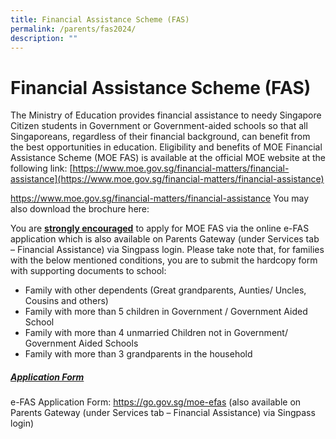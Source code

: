 ```yaml
---
title: Financial Assistance Scheme (FAS)
permalink: /parents/fas2024/
description: ""
---
```

# Financial Assistance Scheme (FAS)
The Ministry of Education provides financial assistance to needy Singapore Citizen students in Government or Government-aided schools so that all Singaporeans, regardless of their financial background, can benefit from the best opportunities in education. Eligibility and benefits of MOE Financial Assistance Scheme (MOE FAS) is available at the official MOE website at the following link:
[https://www.moe.gov.sg/financial-matters/financial-assistance](https://www.moe.gov.sg/financial-matters/financial-assistance)

https://www.moe.gov.sg/financial-matters/financial-assistance
You may also download the brochure here:   

You are <u><b>strongly encouraged</b></u> to apply for MOE FAS via the online e-FAS application which is also available on Parents Gateway (under Services tab – Financial Assistance) via Singpass login.
Please take note that, for families with the below mentioned conditions, you are to submit the hardcopy form with supporting documents to school:
- Family with other dependents (Great grandparents, Aunties/ Uncles, Cousins and others)
- Family with more than 5 children in Government / Government Aided School
- Family with more than 4 unmarried Children not in Government/ Government Aided Schools
- Family with more than 3 grandparents in the household

##### <u>Application Form</u>
e-FAS Application Form:  https://go.gov.sg/moe-efas (also available on Parents Gateway (under Services tab – Financial Assistance) via Singpass login)
